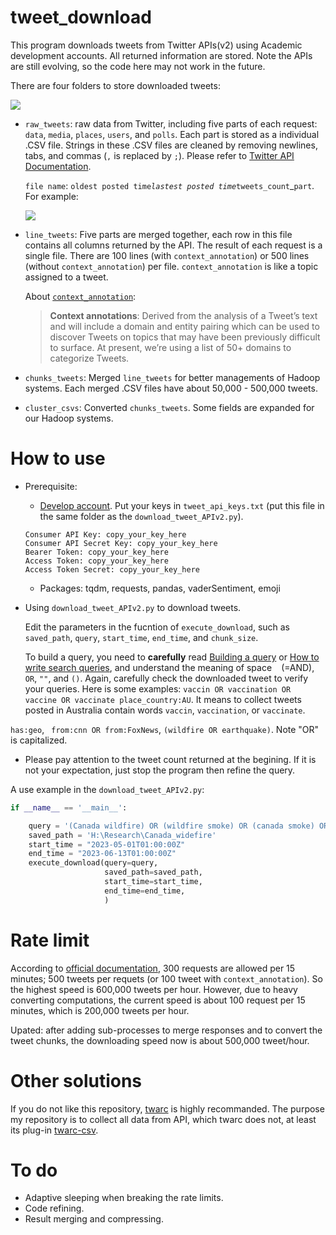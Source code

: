 # tweet_download

This program downloads tweets from Twitter APIs(v2) using Academic development accounts. All returned information are stored. Note the APIs are still evolving, so the code here may not work in the future. 

There are four folders to store downloaded tweets: 

![](images/folders.png)
- `raw_tweets`: raw data from Twitter, including five parts of each request: `data`, `media`, `places`, `users`, and `polls`. Each part is stored as a individual .CSV file. Strings in these .CSV files are cleaned by removing newlines, tabs, and commas (`,` is replaced by `;`). Please refer to [Twitter API Documentation](https://developer.twitter.com/en/docs/twitter-api/fields).  

  `file name`: `oldest posted time`_`lastest posted time`_`tweets_count`_`part`. For example:   

   ![](images/files1.png)
- `line_tweets`: Five parts are merged together, each row in this file contains all columns returned by the API. The result of each request is a single file. There are 100 lines (with `context_annotation`) or 500 lines (without `context_annotation`) per file. `context_annotation` is like a topic assigned to a tweet. 

    About [`context_annotation`](https://developer.twitter.com/en/docs/twitter-api/annotations/overview): 
    
    >**Context annotations**: Derived from the analysis of a Tweet’s text and will include a domain and entity pairing which can be used to discover Tweets on topics that may have been previously difficult to surface. At present, we’re using a list of 50+ domains to categorize Tweets.

- `chunks_tweets`: Merged `line_tweets` for better managements of Hadoop systems. Each merged .CSV files have about 50,000 - 500,000 tweets. 

- `cluster_csvs`: Converted `chunks_tweets`. Some fields are expanded for our Hadoop systems.

 
 # How to use
* Prerequisite:
   - [Develop account](https://developer.twitter.com/en/products/twitter-api/academic-research). Put your keys in `tweet_api_keys.txt` (put this file in the same folder as the `download_tweet_APIv2.py`).
    ```
    Consumer API Key: copy_your_key_here
    Consumer API Secret Key: copy_your_key_here
    Bearer Token: copy_your_key_here
    Access Token: copy_your_key_here
    Access Token Secret: copy_your_key_here
    ```
   - Packages: tqdm, requests, pandas, vaderSentiment, emoji

* Using `download_tweet_APIv2.py` to download tweets.
 
     Edit the parameters in the fucntion of `execute_download`, such as `saved_path`, `query`, `start_time`, `end_time`, and `chunk_size`. 
 
     To build a query, you need to **carefully** read [Building a query](https://developer.twitter.com/en/docs/twitter-api/tweets/search/integrate/build-a-query) or [How to write search queries](https://github.com/twitterdev/getting-started-with-the-twitter-api-v2-for-academic-research/blob/main/modules/5-how-to-write-search-queries.md), and understand the meaning of space ` ` (=AND), `OR`, `""`, and `()`. Again, carefully check the downloaded tweet to verify your queries. Here is some examples: 
 `vaccin OR vaccination OR vaccine OR vaccinate place_country:AU`. It means to collect tweets posted in Australia contain words `vaccin`, `vaccination`, or `vaccinate`.
 
 `has:geo`, ` from:cnn OR from:FoxNews`, `(wildfire OR earthquake)`. Note "OR" is capitalized.
 
* Please pay attention to the tweet count returned at the begining. If it is not your expectation, just stop the program then refine the query.


A use example in the `download_tweet_APIv2.py`:
```python
if __name__ == '__main__':

    query = '(Canada wildfire) OR (wildfire smoke) OR (canada smoke) OR (canada air)'
    saved_path = 'H:\Research\Canada_widefire'
    start_time = "2023-05-01T01:00:00Z"
    end_time = "2023-06-13T01:00:00Z"
    execute_download(query=query,
                     saved_path=saved_path,
                     start_time=start_time,
                     end_time=end_time,
                     )
```
 
  
 # Rate limit
   According to [official documentation](https://developer.twitter.com/en/docs/twitter-api/rate-limits), 300 requests are allowed per 15 minutes; 500 tweets per requets (or 100 tweet with `context_annotation`). So the highest speed is 600,000 tweets per hour. However, due to heavy converting computations, the current speed is about 100 request per 15 minutes, which is 200,000 tweets per hour.
   
   Upated: after adding sub-processes to merge responses and to convert the tweet chunks, the downloading speed now is about 500,000 tweet/hour. 
 
 # Other solutions 
 
   If you do not like this repository, [twarc](https://github.com/DocNow/twarc) is highly recommanded. The purpose my repository is to collect all data from API, which twarc does not, at least its plug-in [twarc-csv](https://github.com/DocNow/twarc-csv).    
  
 # To do
 
 - Adaptive sleeping when breaking the rate limits.
 - Code refining.
 - Result merging and compressing.
 

